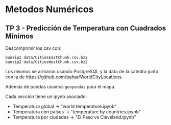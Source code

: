 # Metodos Numéricos

## TP 3 - Predicción de Temperatura con Cuadrados Mínimos

Descomprimir los csv con:

```
bunzip2 data/CitiesEastChunk.csv.bz2
bunzip2 data/CitiesWestChunk.csv.bz2
```

Los mismos se armaron usando PostgreSQL y la data de la catedra
junto con la de https://github.com/bahar/WorldCityLocations.

Además de pandas usamos `geopandas` para el mapa.

Cada sección tiene un ipynb asociado:

* Temperatura global -> "world temperature.ipynb"
* Temperatura con países -> "temperature by countries.ipynb"
* Temperatura por ciudades -> "El Paso vs Cleveland.ipynb"

